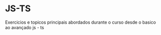 ﻿# JS-TS
Exercicios e topicos principais abordados durante o curso 
desde o basico ao avançado js - ts